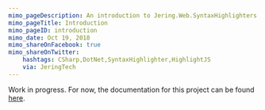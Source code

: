 ```yaml
---
mimo_pageDescription: An introduction to Jering.Web.SyntaxHighlighters.HighlightJS.
mimo_pageTitle: Introduction
mimo_pageID: introduction
mimo_date: Oct 19, 2018
mimo_shareOnFacebook: true
mimo_shareOnTwitter:
    hashtags: CSharp,DotNet,SyntaxHighlighter,HighlightJS
    via: JeringTech
---
```


Work in progress. For now, the documentation for this project can be found [here](https://github.com/JeringTech/Web.SyntaxHighlighters.HighlightJS).